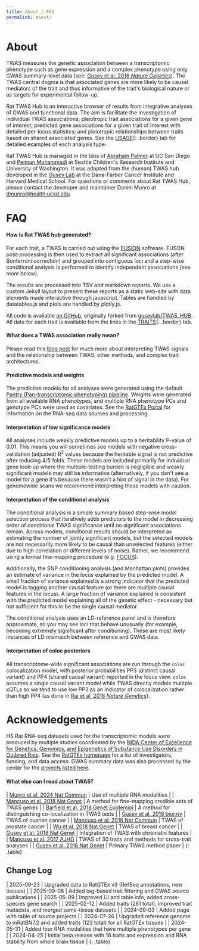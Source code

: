 ```yaml
---
title: About / FAQ
permalink: about/
---
```


# About

TWAS measures the genetic association between a transcriptomic phenotype such as gene expression and a complex phenotype using only GWAS summary-level data (see: [Gusev et al. 2016 *Nature Genetics*](https://www.ncbi.nlm.nih.gov/pubmed/26854917)). The TWAS central dogma is that associated genes are more likely to be causal mediators of the trait and thus informative of the trait's biological nature or as targets for experimental follow-up.

Rat TWAS Hub is an interactive browser of results from integrative analyses of GWAS and functional data.
The aim is facilitate the investigation of individual TWAS associations; pleiotropic trait associations for a given gene of interest; predicted gene associations for a given trait of interest with detailed per-locus statistics; and pleiotropic relationships between traits based on shared associated genes. See the [USAGE](/usage){: .border} tab for detailed examples of each analysis type.

Rat TWAS Hub is managed in the labs of [Abraham Palmer](https://palmerlab.org/) at UC San Diego and [Pejman Mohammadi](https://pejlab.org/) at Seattle Children's Research Institute and University of Washington. It was adapted from the (human) TWAS hub developed in the [Gusev Lab](http://gusevlab.org) at the Dana-Farber Cancer Institute and Harvard Medical School. For questions or comments about Rat TWAS Hub, please contact the developer and maintainer Daniel Munro at [dmunro@health.ucsd.edu](mailto:dmunro@health.ucsd.edu).

# FAQ

#### How is Rat TWAS hub generated?

For each trait, a TWAS is carried out using the [FUSION](http://gusevlab.org/projects/fusion/) software. FUSON post-processing is then used to extract all significant associations (after Bonferroni correction) and grouped into contiguous loci and a step-wise conditional analysis is performed to identify independent associations (see more below).

The results are processed into TSV and markdown reports. We use a custom Jekyll layout to present these reports as a static web-site with data elements made interactive through javascript. Tables are handled by datatables.js and plots are handled by plotly.js.

All code is available [on GitHub](https://github.com/daniel-munro/rat-twas-hub), originally forked from [gusevlab/TWAS_HUB](https://github.com/gusevlab/TWAS_HUB). All data for each trait is available from the <i class="far fa-file-archive" aria-hidden="true"></i> links in the [TRAITS](/traits){: .border} tab.

#### What does a TWAS association really mean?

Please read this [blog post](http://sashagusev.github.io/2017-10/twas-vulnerabilities.html) for much more about interpreting TWAS signals and the relationship between TWAS, other methods, and complex trait architectures.

#### Predictive models and weights

The predictive models for all analyses were generated using the default [Pantry (Pan-transcriptomic phenotyping) pipeline](https://github.com/PejLab/Pantry). Weights were generated from all available RNA phenotypes, and multiple RNA phenotype PCs and genotype PCs were used as covariates. See the [RatGTEx Portal](https://ratgtex.org) for information on the RNA-seq data sources and processing.

#### Interpretation of low significance models

All analyses include weakly predictive models up to a heritability P-value of 0.01. This means you will sometimes see models with negative cross-validation (adjusted) R<sup>2</sup> values because the heritable signal is not predictive after reducing 4/5 folds. These models are included primarily for individual gene look-up where the multiple-testing burden is negligible and weakly significant models may still be informative (alternatively, if you don't see a model for a gene it's because there wasn't a hint of signal in the data). For genomewide scans we recommend interpreting these models with caution.

#### Interpretation of the conditional analysis

The conditional analysis is a simple summary based step-wise model selection process that iteratively adds predictors to the model in decreasing order of conditional TWAS significance until no significant associations remain. Across models, conditional results should be interpreted as estimating the number of jointly significant models, but the selected models are not necessarily more likely to be causal than unselected features (either due to high correlation or different levels of noise). Rather, we recommend using a formal fine-mapping procedure (e.g. [FOCUS](https://github.com/mancusolab/ma-focus)).

Additionally, the SNP conditioning analysis (and Manhattan plots) provides an estimate of variance in the locus explained by the predicted model. A small fraction of variance explained is a strong indicator that the predicted model is tagging another causal feature (or there are multiple causal features in the locus). A large fraction of variance explained is consistent with the predicted model explaining all of the genetic effect - necessary but not sufficient for this to be the single causal mediator.

The conditional analysis uses an LD-reference panel and is therefore approximate, so you may see loci that behave unusually (for example, becoming extremely significant after conditioning). These are most likely instances of LD mismatch between reference and GWAS data.

#### Interpretation of coloc posteriors

All transcriptome-wide significant associations are run through the `coloc` colocalization model, with posterior probabilities PP3 (distinct causal variant) and PP4 (shared causal variant) reported in the locus view. `coloc` assumes a single causal variant model while TWAS directly models multiple xQTLs so we tend to use low PP3 as an indicator of colocalization rather than high PP4 (as done in [Raj et al. 2018 *Nature Genetics*](https://www.nature.com/articles/s41588-018-0238-1)).

# Acknowledgements

HS Rat RNA-seq datasets used for the transcriptomic models were produced by multiple studies coordinated by the [NIDA Center of Excellence for Genetics, Genomics, and Epigenetics of Substance Use Disorders in Outbred Rats](https://ratgenes.org). See the [RatGTEx homepage](https://ratgtex.org) for a list of investigators, funding, and data access. GWAS summary data was also processed by the center for the [projects listed here](/projects).

#### What else can I read about TWAS?

| [Munro et al. 2024 Nat Commun](https://pubmed.ncbi.nlm.nih.gov/39613793/) | Use of multiple RNA modalities |
| [Mancuso et al. 2018 Nat Genet](https://pubmed.ncbi.nlm.nih.gov/30926970/) | A method for fine-mapping credible sets of TWAS genes |
| [Barfield et al. 2018 Genet Epidemiol](https://pubmed.ncbi.nlm.nih.gov/29808603/) | A method for distinguishing co-localization in TWAS tests |
| [Gusev et al. 2018 biorxiv](https://doi.org/10.1101/330613) | TWAS of ovarian cancer |
| [Mancuso et al. 2018 Nat Commun](https://pubmed.ncbi.nlm.nih.gov/30287866/) | TWAS of prostate cancer |
| [Wu et al. 2018 Nat Genet](https://pubmed.ncbi.nlm.nih.gov/29915430/) | TWAS of breast cancer |
| [Gusev et al. 2018 Nat Genet](https://pubmed.ncbi.nlm.nih.gov/29632383/) | Integration of TWAS with chromatin features |
| [Mancuso et al. 2017 AJHG](https://pubmed.ncbi.nlm.nih.gov/28238358/) | TWAS of 30 traits and methods for cross-trait analyses |
| [Gusev et al. 2016 Nat Genet](https://pubmed.ncbi.nlm.nih.gov/26854917/) | Primary TWAS method paper |
{: .table}

## Change Log

| 2025-09-23 | Upgraded data to RatGTEx v3 (RefSeq annotations, new tissues) |
| 2025-09-08 | Added tag-based trait filtering and GWAS source publications |
| 2025-05-09 | Improved UI and table info, added cross-species gene search |
| 2025-02-12 | Added traits (281 total), improved trait metadata, and merged same-tissue datasets |
| 2024-09-03 | Added page with table of source projects |
| 2024-07-26 | Upgraded reference genome to mRatBN7.2 and added traits (123 total) for all RatGTEx tissues |
| 2024-05-31 | Added four RNA modalities that have multiple phenotypes per gene |
| 2024-04-25 | Initial beta release with 18 traits and expression and RNA stability from whole brain tissue |
{: .table}
